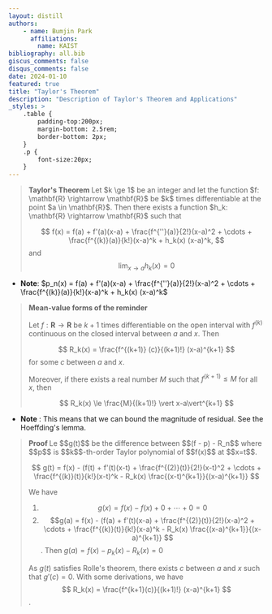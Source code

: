 ```yaml
---
layout: distill
authors: 
    - name: Bumjin Park
      affiliations:
        name: KAIST
bibliography: all.bib
giscus_comments: false
disqus_comments: false
date: 2024-01-10
featured: true
title: "Taylor's Theorem"
description: "Description of Taylor's Theorem and Applications"
_styles: >
    .table {
        padding-top:200px;
        margin-bottom: 2.5rem;
        border-bottom: 2px;
    }
    .p {
        font-size:20px;
    }
---
```


<blockquote>
<strong> Taylor's Theorem </strong>
Let $k \ge 1$ be an integer and let the function $f: \mathbf{R} \rightarrow \mathbf{R}$ be $k$ times differentiable at the point $a \in \mathbf{R}$. Then there exists a function $h_k: \mathbf{R} \rightarrow \mathbf{R}$ such that

$$
f(x) = f(a) + f'(a)(x-a) + \frac{f^{''}(a)}{2!}(x-a)^2 + \cdots + \frac{f^{(k)}(a)}{k!}(x-a)^k + h_k(x) (x-a)^k,
$$
and 
$$
\lim_{x\rightarrow a} h_k(x) = 0
$$

</blockquote>

* **Note**: $p_n(x) = f(a) + f'(a)(x-a) + \frac{f^{''}(a)}{2!}(x-a)^2 + \cdots + \frac{f^{(k)}(a)}{k!}(x-a)^k + h_k(x) (x-a)^k$ 


<blockquote>
<strong> Mean-value forms of the reminder </strong>

Let $f: \mathbf{R} \rightarrow \mathbf{R}$ be $k+1$ times differentiable on the open interval with $f^{(k)}$ continuous on the closed interval between $a$ and $x$. Then

$$
R_k(x) = \frac{f^{(k+1)} (c)}{(k+1)!} (x-a)^{k+1}
$$
for some $c$ between $a$ and $x$. 

Moreover, if there exists a real number $M$ such that $f^{(k+1)} \le M$ for all $x$, then 

$$
R_k(x) \le \frac{M}{(k+1)!} \vert x-a\vert^{k+1}
$$
</blockquote>

* **Note** : This means that we can bound the magnitude of residual. See the Hoeffding's lemma. 


<blockquote>
<strong> Proof </strong>
Le $$g(t)$$ be the difference between $$(f - p) - R_n$$  where $$p$$ is $$k$$-th-order Taylor polynomial of $$f(x)$$ at $$x=t$$.  

$$
g(t) = f(x) - (f(t) + f'(t)(x-t) + \frac{f^{(2)}(t)}{2!}(x-t)^2 + \cdots + \frac{f^{(k)}(t)}{k!}(x-t)^k - R_k(x) \frac{(x-t)^{k+1}}{(x-a)^{k+1}}
$$

We have 
1. $$g(x) = f(x) - f(x) + 0 +\cdots  + 0  = 0 $$
2. $$g(a) = f(x) - (f(a) + f'(t)(x-a) + \frac{f^{(2)}(t)}{2!}(x-a)^2 + \cdots + \frac{f^{(k)}(t)}{k!}(x-a)^k - R_k(x) \frac{(x-a)^{k+1}}{(x-a)^{k+1}} $$. Then $g(a) = f(x) - p_k(x) - R_k(x) = 0$ 

As $g(t)$ satisfies Rolle's theorem, there exists $c$ between $a$ and $x$ such that $g'(c)=0$. With some derivations, we have
$$
R_k(x) = \frac{f^{k+1}(c)}{(k+1)!} (x-a)^{k+1}
$$.
</blockquote>